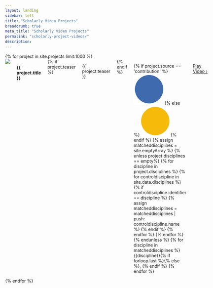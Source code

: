 ```yaml
---
layout: landing
sidebar: left
title: "Scholarly Video Projects"
breadcrumb: true
meta_title: "Scholarly Video Projects"
permalink: "scholarly-project-videos/"
description: 
---
```

<div class="row">
	<div class="small-12 columns t30">
		<div class="row" id="listprojects">
			{% for project in site.projects limit:1000 %}
				<div id="project_{{ project.identifier }}" class="medium-4 columns projectbox">
					<img src="https://img.youtube.com/vi/{{ project.youtubeid}}/0.jpg">
					<h4>{{ project.title }}</h4>
					{% if project.teaser %}<p>{{ project.teaser }}</p>{% endif %}
					<p class="source_disciplines">{% if project.source == 'contribution' %}<img src="/assets/img/circle-cobalt.svg">{% else %}<img src="/assets/img/circle-brilliant-amber.svg">{% endif %}
					{% assign matcheddisciplines = site.emptyArray %}
					{% unless project.disciplines == empty%}
						{% for discipline in project.disciplines %}
							{% for controldiscipline in site.data.disciplines %}
								{% if controldiscipline.identifier == discipline %}
									{% assign matcheddisciplines = matcheddisciplines | push: controldiscipline.name %}
								{% endif %}
							{% endfor %}
						{% endfor %}
					{% endunless %}
					{% for discipline in matcheddisciplines %}
					<span>{{discipline}}</span>{% if forloop.last %}{% else %}, {% endif %}
					{% endfor %}</p>
					<p><a href="{{ site.url }}{{ site.baseurl }}{{ project.url }}" class="button radius" title="Play {{ project.title | escape_once }}">Play Video&nbsp;›</a></p>
				</div>
			{% endfor %}
		</div>
	</div><!-- /.small-8 small-offset-2.columns -->
</div><!-- /.row -->
